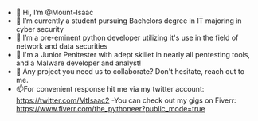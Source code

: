 - 👋 Hi, I’m @Mount-Isaac
- 👀 I’m currently a student pursuing Bachelors degree in IT majoring in cyber security
- 🌱 I’m a pre-eminent python developer utilizing it's use in the field of network and data securities
- 💞️ I'm a Junior Penitester with adept skillet in nearly all pentesting tools, and a Malware developer and analyst!
- 💞️ Any project you need us to collaborate? Don't hesitate, reach out to me.
- 📫For convenient response hit me via my twitter account: https://twitter.com/MtIsaac2 
-You can check out my gigs on Fiverr: https://www.fiverr.com/the_pythoneer?public_mode=true
<!---
Mount-Isaac/Mount-Isaac is a ✨ special ✨ repository because its `README.md` (this file) appears on your GitHub profile.
You can click the Preview link to take a look at your changes.
--->
